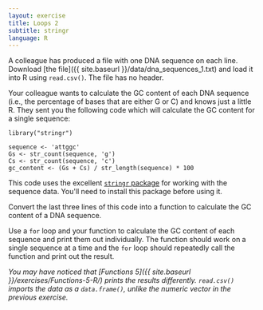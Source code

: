 ```yaml
---
layout: exercise
title: Loops 2
subtitle: stringr
language: R
---
```


A colleague has produced a file with one DNA sequence on each line. Download
[the file]({{ site.baseurl }}/data/dna_sequences_1.txt) and load it into R using 
`read.csv()`. The file has no header.

Your colleague wants to calculate the GC content of each DNA sequence (i.e., the
percentage of bases that are either G or C) and knows just a little R. They sent
you the following code which will calculate the GC content for a single
sequence:

```
library("stringr")

sequence <- 'attggc'
Gs <- str_count(sequence, 'g')
Cs <- str_count(sequence, 'c')
gc_content <- (Gs + Cs) / str_length(sequence) * 100 
```

This code uses the excellent
[`stringr` package](http://cran.r-project.org/web/packages/stringr/stringr.pdf)
for working with the sequence data. You'll need to install this package before
using it.

Convert the last three lines of this code into a function to calculate the GC
content of a DNA sequence.

Use a `for` loop and your function to calculate the GC content of each sequence 
and print them out individually. The function should work on a single sequence 
at a time and the `for` loop should repeatedly call the function and print out 
the result.

*You may have noticed that [Functions 5]({{ site.baseurl }}/exercises/Functions-5-R/)
prints the results differently. `read.csv()` imports the data as a
`data.frame()`, unlike the numeric vector in the previous exercise.*
